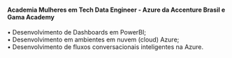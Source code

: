 <h4> Academia Mulheres em Tech Data Engineer - Azure da Accenture Brasil e Gama Academy </h4> 

• Desenvolvimento de Dashboards em PowerBI;</br>
• Desenvolvimento em ambientes em nuvem (cloud) Azure;</br>
• Desenvolvimento de fluxos conversacionais inteligentes na Azure.
